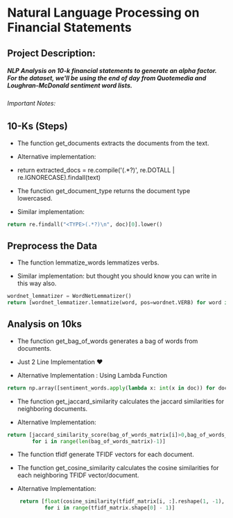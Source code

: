 #  Natural Language Processing on Financial Statements

## Project Description: 

##### NLP Analysis on 10-k financial statements to generate an alpha factor. For the dataset, we'll be using the end of day from Quotemedia and Loughran-McDonald sentiment word lists.

###### *Important Notes*: 

## 10-Ks (Steps)

* The function get_documents extracts the documents from the text.

* Alternative implementation:

* return extracted_docs = re.compile('<DOCUMENT>(.*?)</DOCUMENT>', re.DOTALL | re.IGNORECASE).findall(text)

* The function get_document_type returns the document type lowercased.

* Similar implementation:

```py
return re.findall("<TYPE>(.*?)\n", doc)[0].lower()
```

## Preprocess the Data

* The function lemmatize_words lemmatizes verbs.

- Similar implementation: but thought you should know you can write in this way also.
   
```py
wordnet_lemmatizer = WordNetLemmatizer()
return [wordnet_lemmatizer.lemmatize(word, pos=wordnet.VERB) for word in words]
```

## Analysis on 10ks

* The function get_bag_of_words generates a bag of words from documents.

* Just 2 Line Implementation :heart:

* Alternative Implementation : Using Lambda Function

```py
return np.array([sentiment_words.apply(lambda x: int(x in doc)) for doc in docs])
````

* The function get_jaccard_similarity calculates the jaccard similarities for neighboring documents.

* Alternative Implementation:

```py
return [jaccard_similarity_score(bag_of_words_matrix[i]>0,bag_of_words_matrix[i+1]>0) \
        for i in range(len(bag_of_words_matrix)-1)]
```

* The function tfidf generate TFIDF vectors for each document.

* The function get_cosine_similarity calculates the cosine similarities for each neighboring TFIDF vector/document.

* Alternative Implementation:

```py
    return [float(cosine_similarity(tfidf_matrix[i, :].reshape(1, -1), tfidf_matrix[i + 1, :].reshape(1, -1)))
            for i in range(tfidf_matrix.shape[0] - 1)]
```